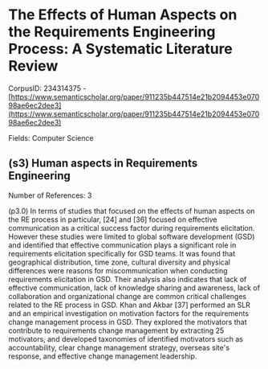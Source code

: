 # The Effects of Human Aspects on the Requirements Engineering Process: A Systematic Literature Review

CorpusID: 234314375 - [https://www.semanticscholar.org/paper/911235b447514e21b2094453e07098ae6ec2dee3](https://www.semanticscholar.org/paper/911235b447514e21b2094453e07098ae6ec2dee3)

Fields: Computer Science

## (s3) Human aspects in Requirements Engineering
Number of References: 3

(p3.0) In terms of studies that focused on the effects of human aspects on the RE process in particular, [24] and [36] focused on effective communication as a critical success factor during requirements elicitation. However these studies were limited to global software development (GSD) and identified that effective communication plays a significant role in requirements elicitation specifically for GSD teams. It was found that geographical distribution, time zone, cultural diversity and physical differences were reasons for miscommunication when conducting requirements elicitation in GSD. Their analysis also indicates that lack of effective communication, lack of knowledge sharing and awareness, lack of collaboration and organizational change are common critical challenges related to the RE process in GSD. Khan and Akbar [37] performed an SLR and an empirical investigation on motivation factors for the requirements change management process in GSD. They explored the motivators that contribute to requirements change management by extracting 25 motivators, and developed taxonomies of identified motivators such as accountability, clear change management strategy, overseas site's response, and effective change management leadership.
